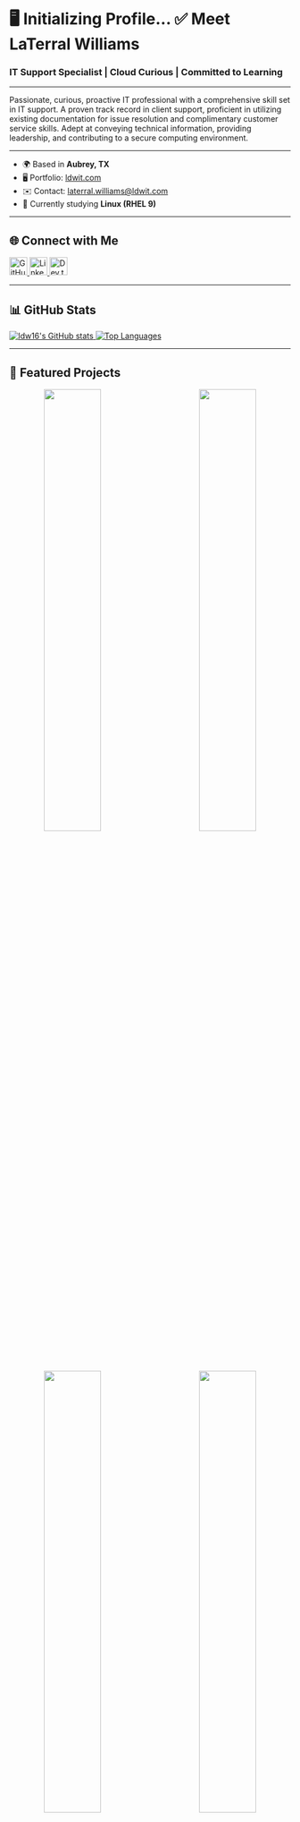 # 🖥️ Initializing Profile... ✅ Meet LaTerral Williams

### IT Support Specialist  |  Cloud Curious  |  Committed to Learning

---

Passionate, curious, proactive IT professional with a comprehensive skill set in IT support. A proven track record in client support, proficient in utilizing existing documentation for issue resolution and complimentary customer service skills. Adept at conveying technical information, providing leadership, and contributing to a secure computing environment.

---

- 🌍 Based in **Aubrey, TX**
- 🖥️ Portfolio: [ldwit.com](http://www.ldwit.com)
- ✉️ Contact: [laterral.williams@ldwit.com](mailto:laterral.williams@ldwit.com)
- 🧠 Currently studying **Linux (RHEL 9)**

---

## 🌐 Connect with Me

<p align="left">
  <a href="https://github.com/ldw16" target="_blank" rel="noreferrer">
    <img src="https://upload.wikimedia.org/wikipedia/commons/a/ae/Github-desktop-logo-symbol.svg" width="32" height="32" alt="GitHub" />
  </a>
  <a href="https://www.linkedin.com/in/ltwilliams-tech" target="_blank" rel="noreferrer">
    <img src="https://upload.wikimedia.org/wikipedia/commons/8/81/LinkedIn_icon.svg" width="32" height="32" alt="LinkedIn" />
  </a>
  <a href="https://dev.to/ldwit" target="_blank" rel="noreferrer">
    <img src="https://d2fltix0v2e0sb.cloudfront.net/dev-rainbow.svg" width="32" height="32" alt="Dev.to" />
  </a>
</p>

---

## 📊 GitHub Stats

<a href="https://github.com/ldw16">
  <img src="https://github-readme-stats.vercel.app/api?username=ldwit&show_icons=true&count_private=true&title_color=0891b2&text_color=ffffff&icon_color=0891b2&bg_color=1c1917&hide_border=true" alt="ldw16's GitHub stats" />
</a>

<a href="https://github.com/ldw16">
  <img src="https://github-readme-stats.vercel.app/api/top-langs/?username=ldwit&langs_count=10&title_color=0891b2&text_color=ffffff&icon_color=0891b2&bg_color=1c1917&hide_border=true&locale=en&custom_title=Top%20Languages" alt="Top Languages" />
</a>

---

## 📌 Featured Projects

<div align="center">
  <a href="https://github.com/ldw16/GameDayScheduleAPI">
    <img align="left" width="45%" src="https://github-readme-stats.vercel.app/api/pin/?username=ldw16&repo=GameDayScheduleAPI&title_color=0891b2&text_color=ffffff&icon_color=0891b2&bg_color=1c1917&hide_border=true" />
  </a>
  <a href="https://github.com/ldw16/GameDayNotificationApp">
    <img align="right" width="45%" src="https://github-readme-stats.vercel.app/api/pin/?username=ldw16&repo=GameDayNotificationApp&title_color=0891b2&text_color=ffffff&icon_color=0891b2&bg_color=1c1917&hide_border=true" />
  </a>
</div>

<br/><br/><br/><br/><br/>

<div align="center">
  <a href="https://github.com/ldw16/NFLDataLake">
    <img align="left" width="45%" src="https://github-readme-stats.vercel.app/api/pin/?username=ldw16&repo=NFLDataLake&title_color=0891b2&text_color=ffffff&icon_color=0891b2&bg_color=1c1917&hide_border=true" />
  </a>
  <a href="https://github.com/ldw16/WeatherDashboardDemo">
    <img align="right" width="45%" src="https://github-readme-stats.vercel.app/api/pin/?username=ldw16&repo=WeatherDashboardDemo&title_color=0891b2&text_color=ffffff&icon_color=0891b2&bg_color=1c1917&hide_border=true" />
  </a>
</div>
